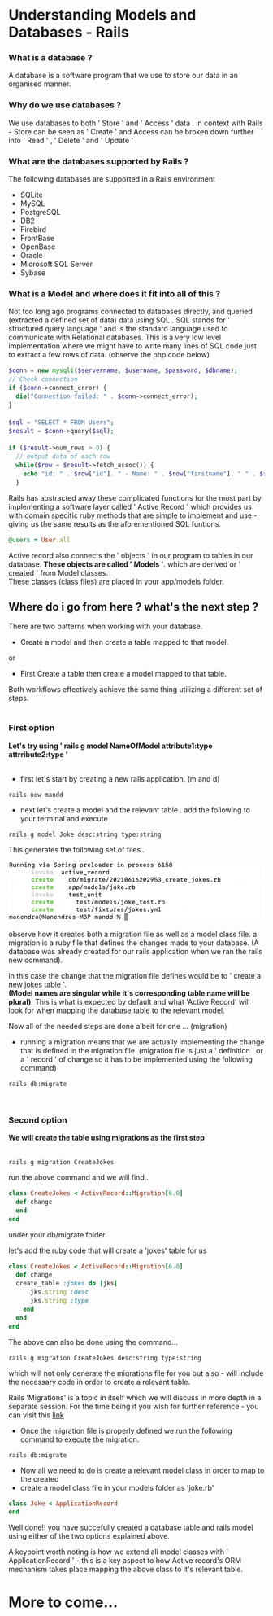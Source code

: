 # Understanding Models and Databases - Rails



### What is a database ?

A database is a software program that we use to store our data in an organised manner.

### Why do we use databases ?

We use databases to both ' Store ' and ' Access ' data . in context with Rails - Store can be seen as ' Create ' and Access can be broken down further into ' Read ' , ' Delete ' and ' Update '

### What are the databases supported by Rails ?

The following databases are supported in a Rails environment

- SQLite
- MySQL
- PostgreSQL
- DB2
- Firebird 
- FrontBase
- OpenBase
- Oracle
- Microsoft SQL Server
- Sybase

### What is a Model and where does it fit into all of this ?

Not too long ago programs connected to databases directly, and queried (extracted a defined set of data) data using SQL . SQL  stands for ' structured query language ' and is the standard language used to communicate with Relational databases. This is a very low level implementation where we might have to write many lines of SQL code just to extract a few rows of data. (observe the php code below)

```php
$conn = new mysqli($servername, $username, $password, $dbname);
// Check connection
if ($conn->connect_error) {
  die("Connection failed: " . $conn->connect_error);
} 

$sql = "SELECT * FROM Users";
$result = $conn->query($sql);

if ($result->num_rows > 0) {
  // output data of each row
  while($row = $result->fetch_assoc()) {
    echo "id: " . $row["id"]. " - Name: " . $row["firstname"]. " " . $row["lastname"]. "<br>";
  }
```

Rails has abstracted away these complicated functions for the most part by implementing a software layer called ' Active Record ' which provides us with domain specific ruby methods that are simple to implement and use - giving us the same results as the aforementioned SQL funtions. 

```ruby
@users = User.all
```

Active record also connects the ' objects ' in our program to tables in our database. **These objects are called ' Models '**. which are derived or ' created ' from Model classes.</br> These classes (class files) are placed in your app/models folder.

## Where do i go from here ? what's the next step ?

There are two patterns when working with your database.

- Create a model and then create a table mapped to that model.

or

- First Create a table then create a model mapped to that table.

Both workflows effectively achieve the same thing utilizing a different set of steps.</br></br>

### First option 
**Let's try using ' rails g model NameOfModel attribute1:type attrribute2:type '**
</br></br>
- first let's start by creating a new rails application. (m and d)

```
rails new mandd
```

- next let's create a model and the relevant table . add the following to your terminal and execute 

```
rails g model Joke desc:string type:string
``` 
This generates the following set of files..

![railsgm1](railsg1.png)

observe how it creates both a migration file as well as a model class file.
a migration is a ruby file that defines the changes made to your database. (A database was already created for our rails application when we ran the rails new command).

in this case the change that the migration file defines would be to ' create a new jokes table '.</br>
**(Model names are singular while it's corresponding table name will be plural)**. This is what is expected by default and what 'Active Record' will look for when mapping the database table to the relevant model.

Now all of the needed steps are done albeit for one ... (migration)

- running a migration means that we are actually implementing the change that is defined in the migration file. (migration file is just a ' definition ' or a ' record ' of change so it has to be implemented using the following command)

```
rails db:migrate
```
</br>

### Second option 
**We will create the table using migrations as the first step**
</br></br>

```
rails g migration CreateJokes
```

run the above command and we will find..

```ruby
class CreateJokes < ActiveRecord::Migration[6.0]
  def change
  end
end
```
under your db/migrate folder.

let's add the ruby code that will create a 'jokes' table for us

```ruby
class CreateJokes < ActiveRecord::Migration[6.0]
  def change
  create_table :jokes do |jks|
      jks.string :desc
      jks.string :type
    end
  end
end
```

The above can also be done using the command...

```
rails g migration CreateJokes desc:string type:string
```

which will not only generate the migrations file for you but also - will include the necessary code in order to create a relevant table.

Rails 'Migrations' is a topic in itself which we will discuss in more depth in a separate session. For the time being if you wish for further reference - you can visit this [link](https://guides.rubyonrails.org/active_record_migrations.html#creating-a-migration) 

- Once the migration file is properly defined we run the following command to execute the migration.

```
rails db:migrate
```

- Now all we need to do is create a relevant model class in order to map to the created 
- create a model class file in your models folder as 'joke.rb'

```ruby
class Joke < ApplicationRecord
end
```

Well done!! you have succefully created a database table and rails model using either of the two options explained above.

A keypoint worth noting is how we extend all model classes with ' ApplicationRecord ' - this is a key aspect to how Active record's ORM mechanism takes place mapping the above class to it's relevant table.


# More to come...


